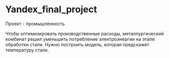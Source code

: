 # Yandex_final_project


Проект - промышленность

Чтобы оптимизировать производственные расходы, металлургический комбинат решил уменьшить потребление электроэнергии на этапе обработки стали. Нужно построить модель, которая предскажет температуру стали.
